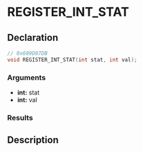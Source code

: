 # REGISTER_INT_STAT

## Declaration
```cpp
// 0x609D07DB
void REGISTER_INT_STAT(int stat, int val);
```

### Arguments
- **int:** stat
- **int:** val

### Results

## Description

